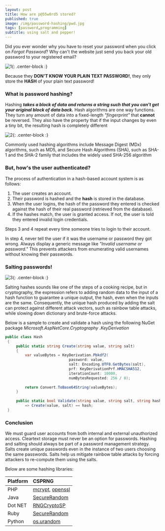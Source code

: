 ```yaml
---
layout: post
title: How are p@55w0rd5 stored?
published: true
image: /img/password-hashing/pwd.jpg
tags: [password,programming]
subtitle: using salt and pepper!
---
```

Did you ever wonder why you have to reset your password when you click on *Forgot Password*? Why can't the website just send you back your old password to your registered email?

![1](https://media.giphy.com/media/26BROFLJSFhP0cMGk/giphy.gif){: .center-block :}

Because they **DON'T KNOW YOUR PLAIN TEXT PASSWORD!**, they only store the **HASH** of your plain text password!
<!-- If someone cracks a website's database he will get all the passwords but **hashed**. Since hashing function is **not reversible** he won't make anything with it. -->

### What is password hashing?

Hashing ***takes a block of data and returns a string such that you can't get your original block of data back.*** Hash algorithms are one way functions. They turn any amount of data into a fixed-length *"fingerprint"* that **cannot** be reversed. They also have the property that if the input changes by even a tiny bit, the resulting hash is completely different

![2](https://media.giphy.com/media/IgLIVXrBcID9cExa6r/giphy.gif){: .center-block :}

Commonly used hashing algorithms include Message Digest (MDx) algorithms, such as MD5, and Secure Hash Algorithms (SHA), such as SHA-1 and the SHA-2 family that includes the widely used SHA-256 algorithm

### But, how's the user authenticated?

The process of authentication in a hash-based account system is as follows:
1. The user creates an account.
2. Their password is hashed and the **hash** is stored in the database.
3. When the user logins, the hash of the password they entered is checked against the hash of their real password (retrieved from the database).
4. If the hashes match, the user is granted access. If not, the user is told they entered invalid login credentials.

Steps 3 and 4 repeat every time someone tries to login to their account.

In step 4, never tell the user if it was the username or password they got wrong. Always display a generic message like *"Invalid username or password."* This prevents attackers from enumerating valid usernames without knowing their passwords.

### Salting passwords!

![3](https://media.giphy.com/media/l4Jz3a8jO92crUlWM/200w_d.gif){: .center-block :}

Salting hashes sounds like one of the steps of a cooking recipe, but in cryptography, the expression refers to adding random data to the input of a hash function to guarantee a unique output, the hash, even when the inputs are the same. Consequently, the unique hash produced by adding the salt can protect against different attack vectors, such as rainbow table attacks, while slowing down dictionary and brute-force attacks.

Below is a sample to create and validate a hash using the following NuGet package *Microsoft.AspNetCore.Cryptography
.KeyDerivation*

``` c#
public class Hash  
 {  
     public static string Create(string value, string salt)  
     {  
         var valueBytes = KeyDerivation.Pbkdf2(  
                             password: value,  
                             salt: Encoding.UTF8.GetBytes(salt),  
                             prf: KeyDerivationPrf.HMACSHA512,  
                             iterationCount: 10000,  
                             numBytesRequested: 256 / 8);  
  
         return Convert.ToBase64String(valueBytes);  
     }  
  
     public static bool Validate(string value, string salt, string hash)  
         => Create(value, salt) == hash;  
 } 
```

### Conclusion

We must guard user accounts from both internal and external unauthorized access. Cleartext storage must never be an option for passwords. Hashing and salting should always be part of a password management strategy. Salts create unique passwords even in the instance of two users choosing the same passwords. Salts help us mitigate rainbow table attacks by forcing attackers to re-compute them using the salts.

Below are some hashing libraries:

| Platform | CSPRNG |
| :--------- |:--- |
| PHP | [mcrypt](https://www.php.net/manual/en/function.mcrypt-create-iv.php), [openssl](https://www.php.net/manual/en/function.openssl-random-pseudo-bytes.php) |
| Java | [SecureRandom](https://docs.oracle.com/javase/6/docs/api/java/security/SecureRandom.html) |
| Dot NET | [RNGCryptoSP](https://docs.microsoft.com/en-us/dotnet/api/system.security.cryptography.rngcryptoserviceprovider?redirectedfrom=MSDN&view=netframework-4.8) |
| Ruby | [SecureRandom](https://rubydoc.info/stdlib/securerandom/1.9.3/SecureRandom) |
| Python | [os.urandom](https://docs.python.org/3/library/os.html) |


